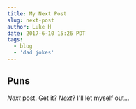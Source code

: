 ```yaml
---
title: My Next Post
slug: next-post
author: Luke H
date: 2017-6-10 15:26 PDT
tags:
  - blog
  - 'dad jokes'
---
```

## Puns
_Next_ post. Get it? _Next_? I'll let myself out...
